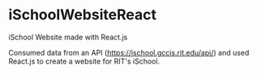 # iSchoolWebsiteReact
iSchool Website made with React.js

Consumed data from an API (https://ischool.gccis.rit.edu/api/) and used React.js to create a website for RIT's iSchool.

